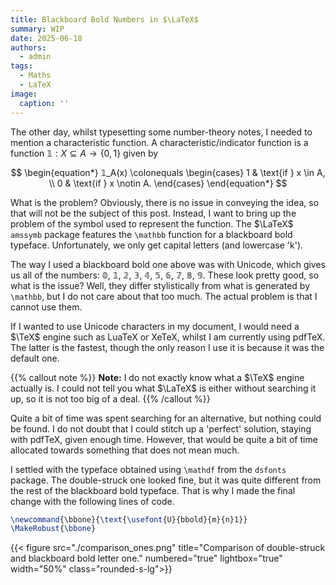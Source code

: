 ```yaml
---
title: Blackboard Bold Numbers in $\LaTeX$
summary: WIP
date: 2025-06-18
authors:
  - admin
tags:
  - Maths
  - LaTeX
image:
  caption: ''
---
```


The other day, whilst typesetting some number-theory notes, I needed to mention a characteristic function. A characteristic/indicator function is a function $𝟙: X \subseteq A \to \{0, 1\}$ given by

$$
\begin{equation*}
𝟙_A(x) \colonequals \begin{cases}
1 & \text{if } x \in A, \\
0 & \text{if } x \notin A.
\end{cases}
\end{equation*}
$$

What is the problem? Obviously, there is no issue in conveying the idea, so that will not be the subject of this post. Instead, I want to bring up the problem of the symbol used to represent the function. The $\LaTeX$ `amssymb` package features the `\mathbb` function for a blackboard bold typeface. Unfortunately, we only get capital letters (and lowercase 'k').

The way I used a blackboard bold one above was with Unicode, which gives us all of the numbers: 𝟘, 𝟙, 𝟚, 𝟛, 𝟜, 𝟝, 𝟞, 𝟟, 𝟠, 𝟡. These look pretty good, so what is the issue? Well, they differ stylistically from what is generated by `\mathbb`, but I do not care about that too much. The actual problem is that I cannot use them.

If I wanted to use Unicode characters in my document, I would need a $\TeX$ engine such as LuaTeX or XeTeX, whilst I am currently using pdfTeX. The latter is the fastest, though the only reason I use it is because it was the default one.

{{% callout note %}}
**Note:** I do not exactly know what a $\TeX$ engine actually is. I could not tell you what $\LaTeX$ is either without searching it up, so it is not too big of a deal.
{{% /callout %}}

Quite a bit of time was spent searching for an alternative, but nothing could be found. I do not doubt that I could stitch up a 'perfect' solution, staying with pdfTeX, given enough time. However, that would be quite a bit of time allocated towards something that does not mean much.

I settled with the typeface obtained using `\mathdf` from the `dsfonts` package. The double-struck one looked fine, but it was quite different from the rest of the blackboard bold typeface. That is why I made the final change with the following lines of code.

```Latex
\newcommand{\bbone}{\text{\usefont{U}{bbold}{m}{n}1}}
\MakeRobust{\bbone}
```

{{< figure src="./comparison_ones.png"
title="Comparison of double-struck and blackboard bold letter one."
numbered="true" lightbox="true" width="50%" class="rounded-s-lg">}}